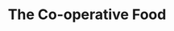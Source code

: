 ---
title: "The Co-operative Food"
url: /kettering/the-co-operative-food-braybrooke-road/
shop: convenience
---